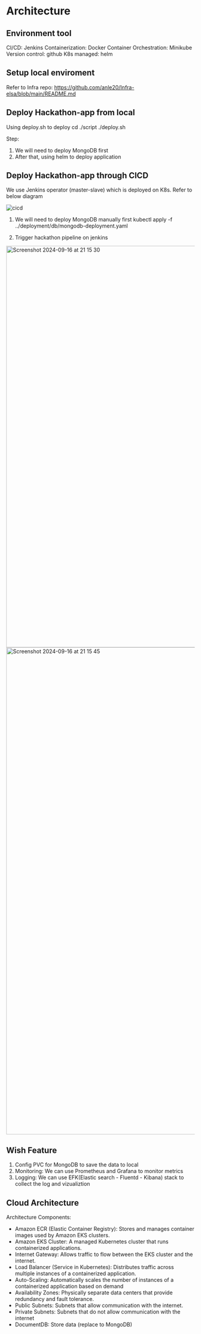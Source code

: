 # Architecture

## Environment tool
CI/CD: Jenkins 
Containerization: Docker
Container Orchestration: Minikube
Version control: github
K8s managed: helm

## Setup local enviroment
Refer to Infra repo:
https://github.com/anle20/Infra-elsa/blob/main/README.md

## Deploy Hackathon-app from local
Using deploy.sh to deploy
cd ./script
./deploy.sh

Step:
1. We will need to deploy MongoDB first
2. After that, using helm to deploy application

## Deploy Hackathon-app through CICD
We use Jenkins operator (master-slave) which is deployed on K8s. Refer to below diagram

![cicd](https://github.com/user-attachments/assets/afb1e671-f407-44ec-91e5-9f0bed532b7b)

1. We will need to deploy MongoDB manually first
kubectl apply -f ../deployment/db/mongodb-deployment.yaml

2. Trigger hackathon pipeline on jenkins
<img width="1070" alt="Screenshot 2024-09-16 at 21 15 30" src="https://github.com/user-attachments/assets/24c2b4f3-d3ee-4da0-8b08-d2d9903cdc4e">
<img width="1298" alt="Screenshot 2024-09-16 at 21 15 45" src="https://github.com/user-attachments/assets/be2a163b-e0bd-4960-886f-8a18dd016130">

## Wish Feature
1. Config PVC for MongoDB to save the data to local
2. Monitoring:
We can use Prometheus and Grafana to monitor metrics
3. Logging:
We can use EFK(Elastic search - Fluentd - Kibana) stack to collect the log and vizualiztion

## Cloud Architecture

Architecture Components:
- Amazon ECR (Elastic Container Registry): Stores and manages container images used by Amazon EKS clusters.
- Amazon EKS Cluster: A managed Kubernetes cluster that runs containerized applications.
- Internet Gateway: Allows traffic to flow between the EKS cluster and the internet.
- Load Balancer (Service in Kubernetes): Distributes traffic across multiple instances of a containerized application.
- Auto-Scaling: Automatically scales the number of instances of a containerized application based on demand
- Availability Zones: Physically separate data centers that provide redundancy and fault tolerance.
- Public Subnets: Subnets that allow communication with the internet.
- Private Subnets: Subnets that do not allow communication with the internet
- DocumentDB: Store data (replace to MongoDB)















